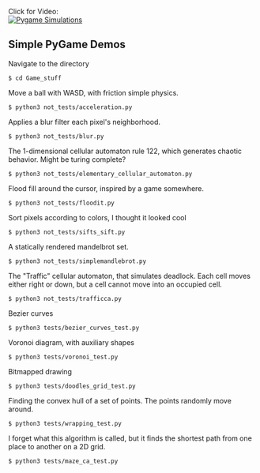 
Click for Video:  
[![Pygame Simulations](https://img.youtube.com/vi/NF_c2LwmPXo/0.jpg)](https://www.youtube.com/watch?v=NF_c2LwmPXo)

## Simple PyGame Demos

Navigate to the directory
```
$ cd Game_stuff
```
Move a ball with WASD, with friction simple physics.
```
$ python3 not_tests/acceleration.py
```
Applies a blur filter each pixel's neighborhood.
```
$ python3 not_tests/blur.py
```
The 1-dimensional cellular automaton rule 122, which generates chaotic behavior. Might be turing complete?
```
$ python3 not_tests/elementary_cellular_automaton.py
```
Flood fill around the cursor, inspired by a game somewhere.
```
$ python3 not_tests/floodit.py
```

Sort pixels according to colors, I thought it looked cool
```
$ python3 not_tests/sifts_sift.py
```

A statically rendered mandelbrot set.
```
$ python3 not_tests/simplemandlebrot.py
```

The "Traffic" cellular automaton, that simulates deadlock. Each cell moves either right or down, but a cell cannot move into an occupied cell.
```
$ python3 not_tests/trafficca.py
```

Bezier curves
```
$ python3 tests/bezier_curves_test.py
```
Voronoi diagram, with auxiliary shapes
```
$ python3 tests/voronoi_test.py
```
Bitmapped drawing
```
$ python3 tests/doodles_grid_test.py
```
Finding the convex hull of a set of points. The points randomly move around.
```
$ python3 tests/wrapping_test.py
```
I forget what this algorithm is called, but it finds the shortest path from one place to another on a 2D grid.
```
$ python3 tests/maze_ca_test.py
```
